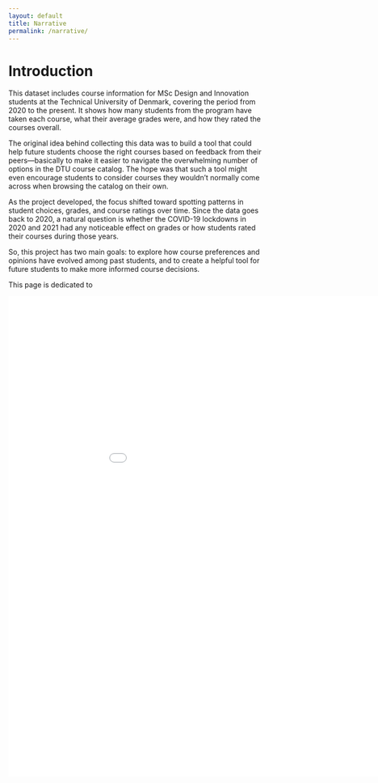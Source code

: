 ```yaml
---
layout: default
title: Narrative
permalink: /narrative/
---
```


# Introduction

This dataset includes course information for MSc Design and Innovation students at the Technical University of Denmark, covering the period from 2020 to the present. It shows how many students from the program have taken each course, what their average grades were, and how they rated the courses overall.

The original idea behind collecting this data was to build a tool that could help future students choose the right courses based on feedback from their peers—basically to make it easier to navigate the overwhelming number of options in the DTU course catalog. The hope was that such a tool might even encourage students to consider courses they wouldn’t normally come across when browsing the catalog on their own.

As the project developed, the focus shifted toward spotting patterns in student choices, grades, and course ratings over time. Since the data goes back to 2020, a natural question is whether the COVID-19 lockdowns in 2020 and 2021 had any noticeable effect on grades or how students rated their courses during those years.

So, this project has two main goals: to explore how course preferences and opinions have evolved among past students, and to create a helpful tool for future students to make more informed course decisions.

This page is dedicated to 

<iframe src="/_Data load/top_courses_electives_2020.png" style="width: 1000px; height: 950px; border: none;"></iframe>